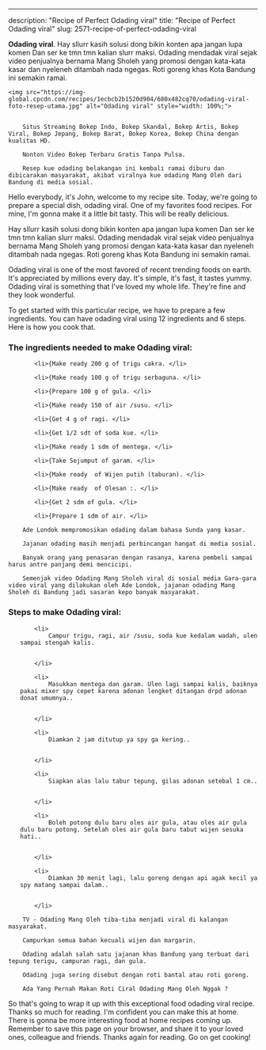 ---
description: "Recipe of Perfect Odading viral"
title: "Recipe of Perfect Odading viral"
slug: 2571-recipe-of-perfect-odading-viral

<p>
	<strong>Odading viral</strong>. 
	Hay sllurr kasih solusi dong bikin konten apa jangan lupa komen Dan ser ke tmn tmn kalian slurr maksi. Odading mendadak viral sejak video penjualnya bernama Mang Sholeh yang promosi dengan kata-kata kasar dan nyeleneh ditambah nada ngegas. Roti goreng khas Kota Bandung ini semakin ramai.
</p>
<p>
	
	<img src="https://img-global.cpcdn.com/recipes/1ecbcb2b1520d904/680x482cq70/odading-viral-foto-resep-utama.jpg" alt="Odading viral" style="width: 100%;">
	
	
		Situs Streaming Bokep Indo, Bokep Skandal, Bokep Artis, Bokep Viral, Bokep Jepang, Bokep Barat, Bokep Korea, Bokep China dengan kualitas HD.
	
		Nonton Video Bokep Terbaru Gratis Tanpa Pulsa.
	
		Resep kue odading belakangan ini kembali ramai diburu dan dibicarakan masyarakat, akibat viralnya kue odading Mang Oleh dari Bandung di media sosial.
	
</p>
<p>
	Hello everybody, it's John, welcome to my recipe site. Today, we're going to prepare a special dish, odading viral. One of my favorites food recipes. For mine, I'm gonna make it a little bit tasty. This will be really delicious.
</p>
	
<p>
	Hay sllurr kasih solusi dong bikin konten apa jangan lupa komen Dan ser ke tmn tmn kalian slurr maksi. Odading mendadak viral sejak video penjualnya bernama Mang Sholeh yang promosi dengan kata-kata kasar dan nyeleneh ditambah nada ngegas. Roti goreng khas Kota Bandung ini semakin ramai.
</p>
<p>
	Odading viral is one of the most favored of recent trending foods on earth. It's appreciated by millions every day. It's simple, it's fast, it tastes yummy. Odading viral is something that I've loved my whole life. They're fine and they look wonderful.
</p>

<p>
To get started with this particular recipe, we have to prepare a few ingredients. You can have odading viral using 12 ingredients and 6 steps. Here is how you cook that.
</p>

<h3>The ingredients needed to make Odading viral:</h3>

<ol>
	
		<li>{Make ready 200 g of trigu cakra. </li>
	
		<li>{Make ready 100 g of trigu serbaguna. </li>
	
		<li>{Prepare 100 g of gula. </li>
	
		<li>{Make ready 150 of air /susu. </li>
	
		<li>{Get 4 g of ragi. </li>
	
		<li>{Get 1/2 sdt of soda kue. </li>
	
		<li>{Make ready 1 sdm of mentega. </li>
	
		<li>{Take Sejumput of garam. </li>
	
		<li>{Make ready  of Wijen putih (taburan). </li>
	
		<li>{Make ready  of Olesan :. </li>
	
		<li>{Get 2 sdm of gula. </li>
	
		<li>{Prepare 1 sdm of air. </li>
	
</ol>
<p>
	
		Ade Londok mempromosikan odading dalam bahasa Sunda yang kasar.
	
		Jajanan odading masih menjadi perbincangan hangat di media sosial.
	
		Banyak orang yang penasaran dengan rasanya, karena pembeli sampai harus antre panjang demi mencicipi.
	
		Semenjak video Odading Mang Sholeh viral di sosial media Gara-gara video viral yang dilakukan oleh Ade Londok, jajanan odading Mang Sholeh di Bandung jadi sasaran kepo banyak masyarakat.
	
</p>

<h3>Steps to make Odading viral:</h3>

<ol>
	
		<li>
			Campur trigu, ragi, air /susu, soda kue kedalam wadah, ulen sampai stengah kalis.
			
			
		</li>
	
		<li>
			Masukkan mentega dan garam. Ulen lagi sampai kalis, baiknya pakai mixer spy cepet karena adonan lengket ditangan drpd adonan donat umumnya..
			
			
		</li>
	
		<li>
			Diamkan 2 jam ditutup ya spy ga kering..
			
			
		</li>
	
		<li>
			Siapkan alas lalu tabur tepung, gilas adonan setebal 1 cm..
			
			
		</li>
	
		<li>
			Boleh potong dulu baru oles air gula, atau oles air gula dulu baru potong. Setelah oles air gula baru tabut wijen sesuka hati..
			
			
		</li>
	
		<li>
			Diamkan 30 menit lagi, lalu goreng dengan api agak kecil ya spy matang sampai dalam..
			
			
		</li>
	
</ol>

<p>
	
		TV - Odading Mang Oleh tiba-tiba menjadi viral di kalangan masyarakat.
	
		Campurkan semua bahan kecuali wijen dan margarin.
	
		Odading adalah salah satu jajanan khas Bandung yang terbuat dari tepung terigu, campuran ragi, dan gula.
	
		Odading juga sering disebut dengan roti bantal atau roti goreng.
	
		Ada Yang Pernah Makan Roti Ciral Odading Mang Oleh Nggak ?
	
</p>

<p>
	So that's going to wrap it up with this exceptional food odading viral recipe. Thanks so much for reading. I'm confident you can make this at home. There is gonna be more interesting food at home recipes coming up. Remember to save this page on your browser, and share it to your loved ones, colleague and friends. Thanks again for reading. Go on get cooking!
</p>
